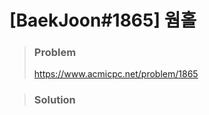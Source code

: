 # [BaekJoon#1865] 웜홀



> ### Problem
>
> https://www.acmicpc.net/problem/1865



> ### Solution

```java

```
